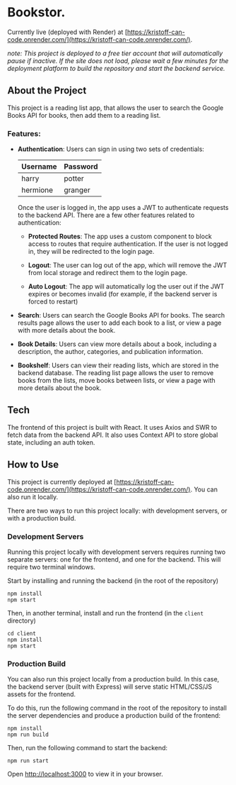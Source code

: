 # Bookstor.

Currently live (deployed with Render) at [https://kristoff-can-code.onrender.com/](https://kristoff-can-code.onrender.com/).

_note: This project is deployed to a free tier account that will automatically pause if inactive. If the site does not load, please wait a few minutes for the deployment platform to build the repository and start the backend service._

## About the Project

This project is a reading list app, that allows the user to search the Google Books API for books, then add them to a reading list.

### Features:

- **Authentication**: Users can sign in using two sets of credentials:

  | Username | Password |
  | -------- | -------- |
  | harry    | potter   |
  | hermione | granger  |

  Once the user is logged in, the app uses a JWT to authenticate requests to the backend API. There are a few other features related to authentication:

  - **Protected Routes**: The app uses a custom component to block access to routes that require authentication. If the user is not logged in, they will be redirected to the login page.

  - **Logout**: The user can log out of the app, which will remove the JWT from local storage and redirect them to the login page.

  - **Auto Logout**: The app will automatically log the user out if the JWT expires or becomes invalid (for example, if the backend server is forced to restart)

- **Search**: Users can search the Google Books API for books. The search results page allows the user to add each book to a list, or view a page with more details about the book.

- **Book Details**: Users can view more details about a book, including a description, the author, categories, and publication information.

- **Bookshelf**: Users can view their reading lists, which are stored in the backend database. The reading list page allows the user to remove books from the lists, move books between lists, or view a page with more details about the book.


## Tech

The frontend of this project is built with React. It uses Axios and SWR to fetch data from the backend API. It also uses Context API to store global state, including an auth token.

## How to Use

This project is currently deployed at [https://kristoff-can-code.onrender.com/](https://kristoff-can-code.onrender.com/). You can also run it locally.

There are two ways to run this project locally: with development servers, or with a production build.

### Development Servers

Running this project locally with development servers requires running two separate servers: one for the frontend, and one for the backend. This will require two terminal windows.

Start by installing and running the backend (in the root of the repository)

```
npm install
npm start
```

Then, in another terminal, install and run the frontend (in the `client` directory)

```
cd client
npm install
npm start
```

### Production Build

You can also run this project locally from a production build. In this case, the backend server (built with Express) will serve static HTML/CSS/JS assets for the frontend.

To do this, run the following command in the root of the repository to install the server dependencies and produce a production build of the frontend:

```
npm install
npm run build
```

Then, run the following command to start the backend:

```
npm run start
```

Open [http://localhost:3000](http://localhost:3000) to view it in your browser.

